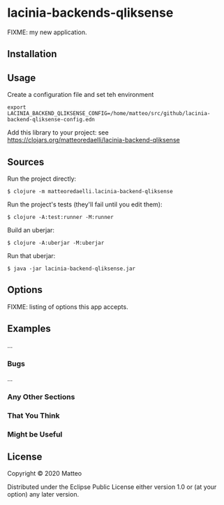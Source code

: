 # lacinia-backends-qliksense

FIXME: my new application.

## Installation



## Usage

Create a configuration file and set teh environment

	export LACINIA_BACKEND_QLIKSENSE_CONFIG=/home/matteo/src/github/lacinia-backend-qliksense-config.edn

Add this library to your project: see https://clojars.org/matteoredaelli/lacinia-backend-qliksense


## Sources

Run the project directly:

	$ clojure -m matteoredaelli.lacinia-backend-qliksense

Run the project's tests (they'll fail until you edit them):

	$ clojure -A:test:runner -M:runner

Build an uberjar:

	$ clojure -A:uberjar -M:uberjar

Run that uberjar:

	$ java -jar lacinia-backend-qliksense.jar

## Options

FIXME: listing of options this app accepts.

## Examples

...

### Bugs

...

### Any Other Sections
### That You Think
### Might be Useful

## License

Copyright © 2020 Matteo

Distributed under the Eclipse Public License either version 1.0 or (at
your option) any later version.

